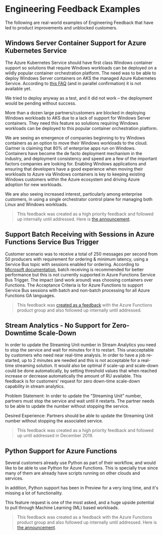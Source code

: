 # Engineering Feedback Examples

The following are real-world examples of Engineering Feedback that have led to product improvements and unblocked customers.

## Windows Server Container Support for Azure Kubernetes Service

The Azure Kubernetes Service should have first class Windows container support so solutions that require Windows workloads can be deployed on a wildly popular container orchestration platform. The need was to be able to deploy Windows Server containers on AKS the managed Azure Kubernetes Service. According to [this FAQ](https://learn.microsoft.com/en-us/azure/aks/faq#can-i-run-windows-server-containers-on-aks) (and in parallel confirmation) it is not available yet.

 We tried to deploy anyway as a test, and it did not work – the deployment would be pending without success.

More than a dozen large partners/customers are blocked in deploying Windows workloads to AKS due to a lack of support for Windows Server containers. They need this feature so solutions requiring Windows workloads can be deployed to this popular container orchestration platform.

We are seeing an emergence of companies beginning to try Windows containers as an option to move their Windows workloads to the cloud.  Gartner is claiming that 80% of enterprise apps run on Windows. Containers have become the de facto deployment mechanism in the industry, and deployment consistency and speed are a few of the important factors companies are looking for. Enabling Windows applications and ensuring that developers have a good experience when moving their workloads to Azure via Windows containers is key to keeping existing Windows customers within the Azure ecosystem and driving Azure adoption for new workloads.

We are also seeing increased interest, particularly among enterprise customers, in using a single orchestrator control plane for managing both Linux and Windows workloads.

> This feedback was created as a high priority feedback and followed up internally until addressed. Here is [the announcement](https://azure.microsoft.com/en-in/blog/announcing-the-preview-of-windows-server-containers-support-in-azure-kubernetes-service/).

## Support Batch Receiving with Sessions in Azure Functions Service Bus Trigger

Customer scenario was to receive a total of 250 messages per second from 50 producers with requirement for ordering & minimum latency, using a Service Bus topic with sessions enabled for ordering. According to [Microsoft documentation](https://learn.microsoft.com/en-us/azure/service-bus-messaging/service-bus-performance-improvements#prefetching-and-receivebatch), batch receiving is recommended for better performance but this is not currently supported in Azure Functions Service Bus Trigger. The impact (and work around) was choosing containers over Functions. The Acceptance Criteria is for Azure Functions to support Service Bus sessions with batch and non-batch processing for all Azure Functions GA languages.

> This feedback was [created as a feedback](https://github.com/Azure/azure-functions-servicebus-extension/issues/15) with the Azure Functions product group and also followed up internally until addressed.

## Stream Analytics - No Support for Zero-Downtime Scale-Down

In order to update the Streaming Unit number in Stream Analytics you need to stop the service and wait for minutes for it to restart. This unacceptable by customers who need near real-time analysis​. In order to have a job re-started, up to 2 minutes are needed and this is not acceptable for a real-time streaming solution. It would also be optimal if scale-up and scale-down could be done automatically, by setting threshold values that when reached increase or decrease automatically the amount of RU available. This feedback is for customers' request for zero down-time scale-down capability in stream analytics.

Problem Statement: In order to update the "Streaming Unit" number, partners must stop the service and wait until it restarts. The partner needs to be able to update the number without stopping the service.

Desired Experience: Partners should be able to update the Streaming Unit number without stopping the associated service.

> This feedback was created as a high priority feedback and followed up until addressed in December 2019.

## Python Support for Azure Functions

Several customers already use Python as part of their workflow, and would like to be able to use Python for Azure Functions. This is specially true since many of them are already have scripts running on other clouds and services.

In addition, Python support has been in Preview for a very long time, and it's missing a lot of functionality.

This feature request is one of the most asked, and a huge upside potential to pull through Machine Learning (ML) based workloads.

> This feedback was created as a feedback with the Azure Functions product group and also followed up internally until addressed. Here is [the announcement](https://azure.microsoft.com/en-us/blog/announcing-the-general-availability-of-python-support-in-azure-functions/).
